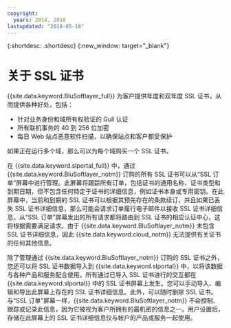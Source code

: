 ```yaml
---
copyright:
  years: 2014, 2018
lastupdated: "2018-05-16"
---
```


{:shortdesc: .shortdesc}
{:new_window: target="_blank"}

# 关于 SSL 证书

{{site.data.keyword.BluSoftlayer_full}} 为客户提供年度和双年度 SSL 证书，从而提供各种好处，包括：

* 针对业务身份和域所有权验证的 Gull 认证
* 所有联机事务的 40 到 256 位加密
* 每日 Web 站点恶意软件扫描，以确保站点和客户都受保护

如果正在运行多个域，那么可以为每个域购买一个 SSL 证书。

在 {{site.data.keyword.slportal_full}} 中，通过 {{site.data.keyword.BluSoftlayer_notm}} 订购的所有 SSL 证书可以从“SSL 订单”屏幕中进行管理。此屏幕将跟踪所有订单，包括证书的通用名称、证书类型和到期日期，但不包含任何特定于证书的详细信息，例如证书本身或专用密钥。在此屏幕中，当前和到期的 SSL 证书可以根据其预先存在的条款续订，并且如果已丢失 SSL 证书详细信息，那么可能会请求订单履行电子邮件以接收 SSL 证书详细信息。从“SSL 订单”屏幕发出的所有请求都将路由到 SSL 证书的相应认证中心，这将根据需要满足请求。由于 {{site.data.keyword.BluSoftlayer_notm}} 未包含 SSL 证书详细信息，因此 {{site.data.keyword.cloud_notm}} 无法提供有关证书的任何其他信息。

除了管理通过 {{site.data.keyword.BluSoftlayer_notm}} 订购的 SSL 证书之外，您还可以将 SSL 证书数据导入到 {{site.data.keyword.slportal}} 中，以将该数据与各种产品和服务配合使用。所有通过已导入 SSL 证书进行的交互都在 {{site.data.keyword.slportal}} 中的 SSL 证书屏幕上发生。您可以手动导入、编辑和导出此屏幕上存在的 SSL 证书详细信息。此外，可以随时删除 SSL 证书。与“SSL 订单”屏幕一样，{{site.data.keyword.BluSoftlayer_notm}} 不会控制、跟踪或记录此信息，因为它被视为客户所拥有的最机密的信息之一。用户设置后，存储在此屏幕上的 SSL 证书详细信息仅与帐户的产品或服务一起使用。
